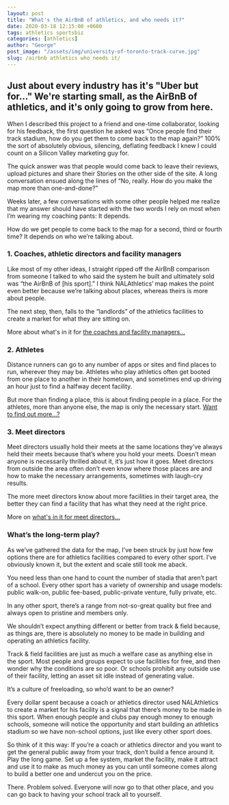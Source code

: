 ```yaml
---
layout: post
title: "What's the AirBnB of athletics, and who needs it?"
date: 2020-03-18 12:15:00 +0600
tags: athletics sportsbiz
categories: [athletics]
author: "George"
post_image: "/assets/img/university-of-toronto-track-curve.jpg"
slug: /airbnb athletics who needs it/
---
```

<h2>Just about every industry has it's "Uber but for..." We're starting small, as the AirBnB of athletics, and it's only going to grow from here.</h2>

When I described this project to a friend and one-time collaborator, looking for his feedback, the first question he asked was “Once people find their track stadium, how do you get them to come back to the map again?” 100% the sort of absolutely obvious, silencing, deflating feedback I knew I could count on a Silicon Valley marketing guy for. 

The quick answer was that people would come back to leave their reviews, upload pictures and share their Stories on the other side of the site. A long conversation ensued along the lines of “No, really. How do you make the map more than one-and-done?”

Weeks later, a few conversations with some other people helped me realize that my answer should have started with the two words I rely on most when I’m wearing my coaching pants: It depends.

How do we get people to come back to the map for a second, third or fourth time? It depends on who we’re talking about.

<h3>1. Coaches, athletic directors and facility managers</h3>

Like most of my other ideas, I straight ripped off the AirBnB comparison from someone I talked to who said the system he built and ultimately sold was “the AirBnB of [his sport].” I think NALAthletics’ map makes the point even better because we’re talking about places, whereas theirs is more about people. 

The next step, then, falls to the “landlords” of the athletics facilities to create a market for what they are sitting on.

More about what's in it for <a href="http://nalathletics.com/blog/2020/03/18/whats-in-it-for-me-coaches">the coaches and facility managers...</a>

<h3>2. Athletes</h3>

Distance runners can go to any number of apps or sites and find places to run, wherever they may be. Athletes who play athletics often get booted from one place to another in their hometown, and sometimes end up driving an hour just to find a halfway decent facility.

But more than finding a place, this is about finding people in a place. For the athletes, more than anyone else, the map is only the necessary start. <a href="http://nalathletics.com/blog/2020/03/18/whats-in-it-for-me-athletes">Want to find out more...?</a>

<h3>3. Meet directors</h3>

Meet directors usually hold their meets at the same locations they’ve always held their meets because that’s where you hold your meets. Doesn’t mean anyone is necessarily thrilled about it, it’s just how it goes. Meet directors from outside the area often don’t even know where those places are and how to make the necessary arrangements, sometimes with laugh-cry results.

The more meet directors know about more facilities in their target area, the better they can find a facility that has what they need at the right price.

More on <a href="http://nalathletics.com/blog/2020/03/18/whats-in-it-for-me-meet-directors">what's in it for meet directors...</a>

<h3>What’s the long-term play?</h3>

As we’ve gathered the data for the map, I’ve been struck by just how few options there are for athletics facilities compared to every other sport. I’ve obviously known it, but the extent and scale still took me aback. 

You need less than one hand to count the number of stadia that aren’t part of a school. Every other sport has a variety of ownership and usage models: public walk-on, public fee-based, public-private venture, fully private, etc. 

In any other sport, there’s a range from not-so-great quality but free and always open to pristine and members only. 

We shouldn’t expect anything different or better from track & field because, as things are, there is absolutely no money to be made in building and operating an athletics facility.

Track & field facilities are just as much a welfare case as anything else in the sport. Most people and groups expect to use facilities for free, and then wonder why the conditions are so poor. Or schools prohibit any outside use of their facility, letting an asset sit idle instead of generating value. 

It’s a culture of freeloading, so who’d want to be an owner? 

Every dollar spent because a coach or athletics director used NALAthletics to create a market for his facility is a signal that there’s money to be made in this sport. When enough people and clubs pay enough money to enough schools, someone will notice the opportunity and start building an athletics stadium so we have non-school options, just like every other sport does.

So think of it this way: If you’re a coach or athletics director and you want to get the general public away from your track, don’t build a fence around it. Play the long game. Set up a fee system, market the facility, make it attract and use it to make as much money as you can until someone comes along to build a better one and undercut you on the price. 

There. Problem solved. Everyone will now go to that other place, and you can go back to having your school track all to yourself.

